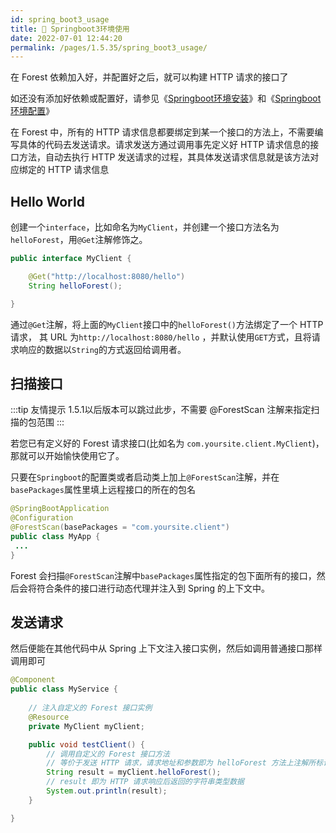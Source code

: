 ```yaml
---
id: spring_boot3_usage
title: 🎯 Springboot3环境使用
date: 2022-07-01 12:44:20
permalink: /pages/1.5.35/spring_boot3_usage/
---
```


在 Forest 依赖加入好，并配置好之后，就可以构建 HTTP 请求的接口了

如还没有添加好依赖或配置好，请参见《[Springboot环境安装](/pages/1.5.35/spring_boot_install/)》和《[Springboot环境配置](/pages/1.5.35/spring_boot_config/)》

在 Forest 中，所有的 HTTP 请求信息都要绑定到某一个接口的方法上，不需要编写具体的代码去发送请求。请求发送方通过调用事先定义好 HTTP 请求信息的接口方法，自动去执行 HTTP 发送请求的过程，其具体发送请求信息就是该方法对应绑定的 HTTP 请求信息


## Hello World

创建一个`interface`，比如命名为`MyClient`，并创建一个接口方法名为`helloForest`，用`@Get`注解修饰之。

```java
public interface MyClient {

    @Get("http://localhost:8080/hello")
    String helloForest();

}
```

通过`@Get`注解，将上面的`MyClient`接口中的`helloForest()`方法绑定了一个 HTTP 请求，
其 URL 为`http://localhost:8080/hello`
，并默认使用`GET`方式，且将请求响应的数据以`String`的方式返回给调用者。

## 扫描接口

:::tip 友情提示
1.5.1以后版本可以跳过此步，不需要 @ForestScan 注解来指定扫描的包范围
:::

若您已有定义好的 Forest 请求接口(比如名为 `com.yoursite.client.MyClient`)，那就可以开始愉快使用它了。

只要在`Springboot`的配置类或者启动类上加上`@ForestScan`注解，并在`basePackages`属性里填上远程接口的所在的包名

```java
@SpringBootApplication
@Configuration
@ForestScan(basePackages = "com.yoursite.client")
public class MyApp {
 ...
}
```

Forest 会扫描`@ForestScan`注解中`basePackages`属性指定的包下面所有的接口，然后会将符合条件的接口进行动态代理并注入到 Spring 的上下文中。


## 发送请求

然后便能在其他代码中从 Spring 上下文注入接口实例，然后如调用普通接口那样调用即可

```java
@Component
public class MyService {
    
    // 注入自定义的 Forest 接口实例
    @Resource
    private MyClient myClient;

    public void testClient() {
        // 调用自定义的 Forest 接口方法
        // 等价于发送 HTTP 请求，请求地址和参数即为 helloForest 方法上注解所标识的内容
        String result = myClient.helloForest();
        // result 即为 HTTP 请求响应后返回的字符串类型数据
        System.out.println(result);
    }

}
```

